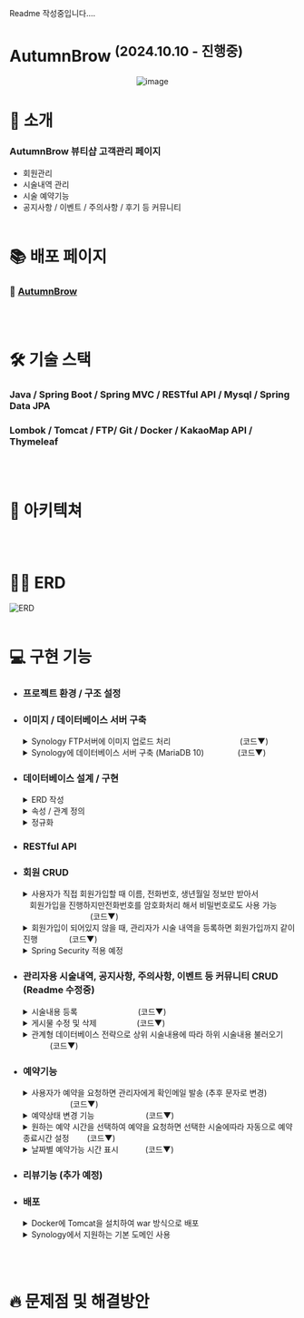 Readme 작성중입니다....

# AutumnBrow <sup>(2024.10.10 - 진행중)</sup>

<p align="center">
  <img alt="image" src="https://github.com/user-attachments/assets/e89940be-164a-418b-ab23-e3a28e398589" />
</p>

# 💌 소개
### AutumnBrow 뷰티샵 고객관리 페이지
- 회원관리
- 시술내역 관리
- 시술 예약기능
- 공지사항 / 이벤트 / 주의사항 / 후기 등 커뮤니티
<br><br>

# 📚 배포 페이지
### 🤨 [AutumnBrow](http://autumnbrow.hhjnn92.synology.me:8080/)
<br><br>

# 🛠️ 기술 스택
### Java / Spring Boot / Spring MVC / RESTful API / Mysql / Spring Data JPA <br>
### Lombok / Tomcat / FTP/  Git / Docker / KakaoMap API / Thymeleaf 
<br><br>

# 🔀 아키텍쳐
<br><br>

# ⛓️‍💥 ERD
![ERD](https://github.com/user-attachments/assets/9de29eff-d6a6-40ba-9b70-2589c6fb416f)
<br><br>

# 💻 구현 기능
- ### 프로젝트 환경 / 구조 설정
- ### 이미지 / 데이터베이스 서버 구축
  <details>
    <summary> Synology FTP서버에 이미지 업로드 처리
    &nbsp;&nbsp;&nbsp;&nbsp;&nbsp;&nbsp;&nbsp;&nbsp;&nbsp;&nbsp;&nbsp;&nbsp;&nbsp;&nbsp;&nbsp;&nbsp;&nbsp;&nbsp;&nbsp;&nbsp;&nbsp;&nbsp;&nbsp;&nbsp;&nbsp;&nbsp;&nbsp;&nbsp;&nbsp;&nbsp;(코드▼)</summary>
    <br>
    
    <h2>FTP 연결, 업로드, 연결해제 컴포넌트 클래스 작성 후, 필요한 service에서 사용.</h2>
  
    ```java
      @Component
      public class FtpUtil {
      private static final String FTP_SERVER = // FTP 서버 주소;
      private static final int FTP_PORT = // FTP 포트 번호;
      private static final String FTP_USER = // FTP 사용자명;
      private static final String FTP_PASS = // FTP 비밀번호;
  
      private FTPClient ftpClient;
  
      public FtpUtil() {
          ftpClient = new FTPClient();
      }
  
      // FTP 서버에 연결
      public void connect() throws IOException {
          ftpClient.connect(FTP_SERVER, FTP_PORT);
          boolean success = ftpClient.login(FTP_USER, FTP_PASS);
          if (!success) {
              throw new IOException("FTP 서버 로그인 실패");
          }
          ftpClient.enterLocalPassiveMode();
          ftpClient.setFileType(FTP.BINARY_FILE_TYPE);
      }

      // 파일 업로드
      public boolean uploadFile(String remoteFilePath, File localFile) throws IOException {
          try (InputStream inputStream = new FileInputStream(localFile)) {
              boolean done = ftpClient.storeFile(remoteFilePath, inputStream);
              if (!done) {
                  throw new IOException("파일 업로드 실패");
              }
              return true;
          }
      }
      
      // FTP 연결 종료
      public void disconnect() {
        if (ftpClient.isConnected()) {
            try {
                ftpClient.logout();
                ftpClient.disconnect();
            } catch (IOException e) {
                e.printStackTrace();
            }
        }
      }
    ```
    <br>
  
    <h2>UUID를 사용해서 파일명 중복처리 후, service에 따라 폴더명을 다르게 해서 이미지파일 업로드 후 관리.</h2>
    
    ```java
      public void handleFileUpload(PostDTO postDTO) throws IOException {
          ftpUtil.connect(); // FTP 연결
  
          try {
              uploadFile(postDTO.getBeforeImageFile(), postDTO, true);
              uploadFile(postDTO.getAfterImageFile(), postDTO, false);
          } finally {
              ftpUtil.disconnect(); // FTP 연결 종료
          }
      }
  
      private void uploadFile(MultipartFile file, PostDTO postDTO, boolean isBefore) throws IOException {
          if (file != null && !file.isEmpty()) {
              String originalFilename = file.getOriginalFilename();
              String fileExtension = originalFilename.substring(originalFilename.lastIndexOf("."));
              String uniqueFileName = UUID.randomUUID().toString() + fileExtension;
              File localFile = new File(System.getProperty("java.io.tmpdir") + "/" + uniqueFileName);
              file.transferTo(localFile);
              ftpUtil.uploadFile("/AutumnBrow/BeforeAndAfter/" + uniqueFileName, localFile);
  
              if (isBefore) {
                  postDTO.setBeforeImageUrl(uniqueFileName);
              } else {
                  postDTO.setAfterImageUrl(uniqueFileName);
              }
              localFile.delete();
          }
      }
    ```

  </details>
  
  <details>
    <summary> Synology에 데이터베이스 서버 구축 (MariaDB 10)
    &nbsp;&nbsp;&nbsp;&nbsp;&nbsp;&nbsp;&nbsp;&nbsp;&nbsp;&nbsp;&nbsp;&nbsp;&nbsp;&nbsp;(코드▼)</summary>
    <br>
    
    **MariaDB서버를 구축했지만 Mysql과 호환 가능.**
  
    ![image](https://github.com/user-attachments/assets/06b01770-4445-44fd-8cb8-38133e6e5bf7)

    
    <br>
  
    <h2>localhost 대신 구축한 데이터베이스 서버 사용.</h2>
    
    ```java
      spring.datasource.url=jdbc:mysql://ip주소:3306/DataBase명?serverTimezone=Asia/Seoul&characterEncoding=UTF-8
      spring.datasource.username=ID
      spring.datasource.password=PW
      spring.datasource.driver-class-name=com.mysql.cj.jdbc.Driver
    ```

  </details>

- ### 데이터베이스 설계 / 구현
  <details>
    <summary> ERD 작성</summary>
  </details>
    <details>
    <summary> 속성 / 관계 정의</summary>
  </details>
    <details>
    <summary> 정규화</summary>
  </details>

- ### RESTful API
- ### 회원 CRUD
  <details>
    <summary> 사용자가 직접 회원가입할 때 이름, 전화번호, 생년월일 정보만 받아서 <br>
    &nbsp;&nbsp;&nbsp;회원가입을 진행하지만전화번호를 암호화처리 해서 비밀번호로도 사용 가능
    &nbsp;&nbsp;&nbsp;&nbsp;&nbsp;&nbsp;&nbsp;&nbsp;&nbsp;&nbsp;&nbsp;&nbsp;&nbsp;&nbsp;&nbsp;&nbsp;&nbsp;&nbsp;&nbsp;&nbsp;&nbsp;&nbsp;&nbsp;&nbsp;&nbsp;&nbsp;&nbsp;&nbsp;&nbsp;&nbsp;(코드▼)</summary>
    <br>
    
    <h2>전화번호 암호화 후 비밀번호로 사용 (AES방식에서 Hash방식으로 전환 예정)</h2>
  
    ```java
    private static final String ALGORITHM = "AES";
    private static final byte[] keyValue = "0123456789abcdef".getBytes(); // 16-byte secret key

    // 암호화 메서드
    public static String encrypt(String data) throws Exception {
        SecretKeySpec key = new SecretKeySpec(keyValue, ALGORITHM);
        Cipher cipher = Cipher.getInstance(ALGORITHM);
        cipher.init(Cipher.ENCRYPT_MODE, key);
        byte[] encryptedValue = cipher.doFinal(data.getBytes());
        return Base64.getEncoder().encodeToString(encryptedValue);
    }
    ```
    ```java
    public void userRegister(String name, String phone, Date birthDay){
        User user = new User();
        user.setName(name);
        user.setPhone(phone);
        try {
            user.setPassword(EncryptionUtil.encrypt(phone));
        } catch (Exception e) {
            throw new IllegalStateException("전화번호 암호화 실패", e);
        }

        user.setBirthDay(birthDay);
        user.setTreatmentCount(0L);
        user.setFirstVisitDate(new Date());
        user.setIsDeleted("N");

        // 중복 회원 검증
        userDuplicate(user);

        userRepository.save(user);
    }
    ```
    **결과**<br>
    ![암호화](https://github.com/user-attachments/assets/bc55bc4e-dfc9-47fd-b3c6-4806574aec61)
    
    ![회원가입](https://github.com/user-attachments/assets/b8c206eb-053b-486e-8a07-ea8963444f25)
  
    ![로그인](https://github.com/user-attachments/assets/bff56aa2-4817-4181-80af-c6ff095a19ed)


  </details>
  <details>
    <summary> 회원가입이 되어있지 않을 때, 관리자가 시술 내역을 등록하면 회원가입까지 같이 진행
    &nbsp;&nbsp;&nbsp;&nbsp;&nbsp;&nbsp;&nbsp;&nbsp;&nbsp;&nbsp;&nbsp;&nbsp;&nbsp;(코드▼)</summary>
    <br>
    
    <h2>입력한 정보를 사용해서 회원가입 진행, 이미 회원이라면 회원가입은 진행하지 않음</h2>

    ```java
    public void postCreate(PostDTO postDTO) throws Exception {
        Post post = new Post();

        Optional<User> findUser = userRepository.findByNameAndPhone(postDTO.getName(), postDTO.getPhone());

        User user;
        if (findUser.isPresent()) {
            user = findUser.get(); // 기존 사용자
            user.setTreatmentCount(user.getTreatmentCount() + 1L); // 방문횟수 1 증가
        } else {
            user = createUser(postDTO); // 새로운 사용자 생성
        }

    .
    .
    .
    .

    private User createUser(PostDTO postDTO) throws Exception {
        User user = new User();
        user.setName(postDTO.getName());
        user.setPhone(postDTO.getPhone());
        user.setPassword(EncryptionUtil.encrypt(postDTO.getPhone()));
        user.setBirthDay(Optional.ofNullable(postDTO.getBirthDay()).orElse(new Date()));
        Role role = roleRepository.findById(2L)
                .orElseThrow(() -> new IllegalArgumentException("Role ID 2 not found"));
        user.setRole(role);
        user.setTreatmentCount(1L);
        user.setFirstVisitDate(new Date());
        user.setIsDeleted("N");

        return userRepository.save(user); // 새로운 사용자 저장
    }
    ```
    
  </details>
  <details>
    <summary> Spring Security 적용 예정</summary>
  </details>

- ### 관리자용 시술내역, 공지사항, 주의사항, 이벤트 등 커뮤니티 CRUD (Readme 수정중)
  <details>
    <summary> 시술내용 등록
    &nbsp;&nbsp;&nbsp;&nbsp;&nbsp;&nbsp;&nbsp;&nbsp;&nbsp;&nbsp;&nbsp;&nbsp;&nbsp;&nbsp;&nbsp;&nbsp;&nbsp;&nbsp;&nbsp;&nbsp;&nbsp;&nbsp;&nbsp;&nbsp;&nbsp;&nbsp;(코드▼)</summary>
    <br>

    <h2>데이터베이스에 있는 시술내용 외에 다른 시술내용을 입력하고 싶을 경우, 직접입력 필드를 제공하여 조건에 따라 로직 처리</h2>
  
    ![등록](https://github.com/user-attachments/assets/bb05b259-bb90-48b8-a5fa-2c4f6984dddd)
  
    <br>

    시술내용(대분류), 세부내용(소뷴류) 둘 다 직접입력일 때
    ```java
    if (postDTO.getParentTreatment() == null){
      String directParentTreatment = postDTO.getDirectParentTreatment();
      String directChildTreatment = postDTO.getDirectChildTreatment();

      if (directParentTreatment != null && !directParentTreatment.isEmpty() && directChildTreatment != null && !directChildTreatment.isEmpty()) {
        // 새 대분류 생성
        parentTreatment = new Treatment();
        parentTreatment.setName(directParentTreatment);
        treatmentRepository.save(parentTreatment); // 대분류 저장

        // 새 소분류 생성
        childTreatment = new Treatment();
        childTreatment.setName(directChildTreatment);
        childTreatment.setParent(parentTreatment); // 소분류의 부모를 대분류로 설정
        treatmentRepository.save(childTreatment); // 소분류 저장
      }
    }
    ```
    
    <br>
    
    시술내용(대분류)는 기존값, 세부내용(소뷴류)는 직접입력일 때
    ```java
    else {
      parentTreatment = treatmentRepository.findById(postDTO.getParentTreatment())
              .orElseThrow(() -> new IllegalArgumentException("존재하지 않는 시술내용입니다."));
    
      if (postDTO.getChildTreatment() == null) {
          String directChildTreatment = postDTO.getDirectChildTreatment();
          if (directChildTreatment != null && !directChildTreatment.isEmpty()) {
              // 새 소분류 생성
              childTreatment = new Treatment();
              childTreatment.setName(directChildTreatment);
              childTreatment.setParent(parentTreatment); // 소분류의 부모를 대분류로 설정
              treatmentRepository.save(childTreatment); // 소분류 저장
            }
        }
    }
    ```

    <br>
    
    시술내용(대분류), 세부내용(소뷴류) 둘 다 기존 값이 있을 때
    ```java
    if (postDTO.getParentTreatment() != null && postDTO.getChildTreatment() != null) {
        Treatment existTreatment = treatmentRepository.findById(postDTO.getChildTreatment())
                  .orElseThrow(() -> new IllegalArgumentException("유효하지 않은 소분류 ID"));
        childTreatment = existTreatment; // 기존 소분류 사용
    }
    ```

    <br>
    
    <h2>방문경로 입력 항목도 직접입력 필드 제공하여 로직 처리</h2>

    방문경로가 직접입력일 때
    ```java
    // Visit 정보 설정
    Visit visitPath = null;
      
    if (postDTO.getVisitId() == null){
      String directVisitPath = postDTO.getVisitPath();
      visitPath = new Visit();
      visitPath.setVisitPath(directVisitPath);
      visitRepository.save(visitPath);
    }
    ```
    
    방문경로가 기존값일 때
    ```java
    if (postDTO.getVisitId() != null) {
      if (postDTO.getVisitId() == 0){
          post.setVisit(null);
      }else {
          Visit visit = visitRepository.findById(postDTO.getVisitId())
                .orElseThrow(() -> new IllegalArgumentException("존재하지 않는 방문 경로입니다."));
          visitPath = visit;
      }
    }
    ```

  </details>

  <details>
    <summary> 게시물 수정 및 삭제
    &nbsp;&nbsp;&nbsp;&nbsp;&nbsp;&nbsp;&nbsp;&nbsp;&nbsp;&nbsp;&nbsp;&nbsp;&nbsp;&nbsp;&nbsp;&nbsp;&nbsp;(코드▼)</summary>
    <br>

    ![수정, 휴지통](https://github.com/user-attachments/assets/030ac5cd-08f6-4e7e-8fb1-f569347a1d5a)

    <h2>게시물 수정할 때, 필수값이 아닌 항목들을 null값 처리</h2>

    Service
    ```java
    public PostDTO postListByPostId(Long postId) {
        Post post = postRepository.findById(postId)
                .orElseThrow(() -> new IllegalArgumentException("게시물을 찾을 수 없습니다. :" + postId));

        PostDTO postDTO = new PostDTO();

        postDTO.setPostId(post.getPostId());
        postDTO.setUserId(post.getUser().getUserId()); //유저아이디
        postDTO.setName(post.getUser().getName()); // 이름
        postDTO.setPhone(post.getUser().getPhone()); // 전화번호
        postDTO.setBirthDay(post.getUser().getBirthDay()); // 생년월일
        postDTO.setFirstVisitDate(post.getUser().getFirstVisitDate()); // 첫방문 날짜
        postDTO.setTreatmentCount(post.getUser().getTreatmentCount()); // 방문횟수
        postDTO.setPostId(post.getPostId()); // 시술내용 id
        postDTO.setParentTreatment(post.getParent() != null ? post.getParent().getTreatmentId() : null); // 시술내용 id
        postDTO.setDirectParentTreatment(post.getParent() != null ? post.getParent().getName() : null); // 시술내용
        postDTO.setChildTreatment(post.getChild() != null ? post.getChild().getTreatmentId() : null); // 세부내용 id
        postDTO.setDirectChildTreatment(post.getChild() != null ? post.getChild().getName() : null); // 세부내용
        postDTO.setVisitId(post.getVisit() != null ? post.getVisit().getVisitId() : null); // 방문경로 id
        postDTO.setVisitPath(post.getVisit() != null ? post.getVisit().getVisitPath() : null); // 방문경로
        postDTO.setTreatmentDate(post.getTreatmentDate()); // 시술날짜
        postDTO.setRetouch(Boolean.valueOf(post.getRetouch())); // 리터치 여부
        postDTO.setRetouchDate(post.getRetouchDate()); // 리터치 날짜
        postDTO.setBeforeImageUrl(post.getBeforeImageUrl()); // 비포
        postDTO.setAfterImageUrl(post.getAfterImageUrl()); // 애프터
        postDTO.setInfo(post.getInfo()); // 비고

        return postDTO;
    }
    ```
    
    <h2>게시물을 바로 삭제하지 않고, 휴지통에 넣어서 복원/삭제 처리</h2>

    휴지통으로 보내기
    ```java
    public String postDelete(Long postId){
        Post post = postRepository.findById(postId).orElse(null);

        if (post != null) {
            // isDeleted 값을 "Y"로 변경
            post.setIsDeleted("Y");
            // 포스트 업데이트
            postRepository.save(post);
            return null;
        }
        return null;
    }
    ```

    <br>

    휴지통에서 복원하기
    ```java
    public String postRestore(Long postId){
        Post post = postRepository.findById(postId).orElse(null);

        if (post != null) {
            // isDeleted 값을 "N"로 변경
            post.setIsDeleted("N");
            // 포스트 업데이트
            postRepository.save(post);
            return null;
        }
        return null;
    }
    ```

    <br>

  </details>
  
  <details>
    <summary> 관계형 데이터베이스 전략으로 상위 시술내용에 따라 하위 시술내용 불러오기
    &nbsp;&nbsp;&nbsp;&nbsp;&nbsp;&nbsp;&nbsp;&nbsp;&nbsp;&nbsp;&nbsp;&nbsp;(코드▼)</summary>
    <br>
    
    ![시술내역 등록](https://github.com/user-attachments/assets/1f3cc6cf-35c2-40b2-9e7a-edc44d91f81e)

    <h2>상위 시술의 treatment_id값을 참조하는 관계형 데이터베이스 전략</h2>
    
    ```java
    @Id @GeneratedValue(strategy = GenerationType.IDENTITY)
    private Long treatmentId;

    private String name;

    @ManyToOne
    @JoinColumn(name = "parent_treatmentId")
    private Treatment parent;

    private Long duration;
    ```
    ![관계형](https://github.com/user-attachments/assets/5dc25344-3782-4a96-b270-cb000043343e)

    
    <br>
  
    <h2>parent_treatmentId가 null인 목록을 모두 불러와서 상위 시술내용을 출력</h2>

    <br>
    
    Contoller
    ```java
    @GetMapping("/post/create")
      public String postCreateForm(Model model){
    
      List<Treatment> treatments = treatmentService.treatmentFindParent();
      model.addAttribute("treatments", treatments);
  
      return "post/postCreateForm";
    }
    ```
    Service
    ```java
    public List<Treatment> treatmentFindParent(){
        return treatmentRepository.findAllByParentIsNull();
    }
    ```

    <br>

    <h2>출력된 값을 fetch함수를 사용해 다시 서버로 보내서 해당하는 하위 시술내용 출력</h2>

    <br>

    ```java
    function updateChildTreatments() {
        const parentId = document.getElementById("parentTreatment").value;

        fetch(`/treatment/${parentId}/childTreatment`)
            .then(response => response.json())
            .then(data => {
                const subCategorySelect = document.getElementById("childTreatment");
                subCategorySelect.innerHTML = "";

                const defaultOption = document.createElement("option");
                defaultOption.value = "";
                defaultOption.text = "세부내용 선택";
                subCategorySelect.appendChild(defaultOption)

                console.log(data.forEach(subcategory => {
                    const id = subcategory.treatmentId;
                    const name = subcategory.name;
                    console.log("id "+id + " name "+name);
                }))
    ```
    
    Controller
    ```java
    @GetMapping("/treatment/{parentId}/childTreatment")
    @ResponseBody
    public List<Treatment> getChildTreatment(@PathVariable Long parentId) {
        return treatmentService.findChildTreatment(parentId);
    }
    ```
    Service
    ```java
    public List<Treatment> findChildTreatment(Long parentId) {
        return treatmentRepository.findAllByParent_TreatmentId(parentId);
    }
    ```


  </details>

- ### 예약기능
  <details>
    <summary> 사용자가 예약을 요청하면 관리자에게 확인메일 발송 (추후 문자로 변경)
      &nbsp;&nbsp;&nbsp;&nbsp;&nbsp;&nbsp;&nbsp;&nbsp;&nbsp;&nbsp;&nbsp;&nbsp;&nbsp;&nbsp;&nbsp;&nbsp;&nbsp;&nbsp;&nbsp;&nbsp;&nbsp;(코드▼)</summary>
    <br>
    
    Controller
    ```java
    @PostMapping("/reservation/create")
    public String reservationCreate(@ModelAttribute ReservationDTO reservationDTO, HttpSession session) {
        User sessionUser = (User) session.getAttribute("user");
        Long userId = sessionUser.getUserId();

        try {
            reservationService.reservationCreate(reservationDTO);

            try {
                String to = "**@**.com";
                String subject = "예약요청 메일입니다.";

                String name = reservationDTO.getName();
                String parentName = reservationDTO.getParentName();
                String childName = reservationDTO.getChildName();
                String date = String.valueOf(reservationDTO.getReservationDate());
                String startTime = String.valueOf(reservationDTO.getReservationStartTime());

                String text = name + "님  / " + date + " / " + startTime + " / " + parentName + "/" + childName + " ";

                mailService.sendMail(to, subject, text);
                return "redirect:/reservation/" + userId + "/ownList";
            } catch (MessagingException e){
                return "실패" + e.getMessage();
            }

        } catch (IllegalArgumentException e) {
            return "redirect:/reservation/create?exist=true";
        }

    }
    ```
    
    Service
    ```java
    public void sendMail(String to, String subject, String text) throws MessagingException{

        MimeMessage message = mailSender.createMimeMessage();
        MimeMessageHelper helper = new MimeMessageHelper(message, "utf-8");

        // 이메일 설정
        helper.setTo(to); // 수신자
        helper.setSubject(subject); // 메일 제목
        helper.setText(text, true); // 내용, HTML 여부

        // 메일 발송
        mailSender.send(message);
    }
    ```
    
    ![메일](https://github.com/user-attachments/assets/90220dbb-6b46-479e-a1e5-6933e06f8d9e)

  </details> 

  <details>
    <summary> 예약상태 변경 기능
    &nbsp;&nbsp;&nbsp;&nbsp;&nbsp;&nbsp;&nbsp;&nbsp;&nbsp;&nbsp;&nbsp;&nbsp;&nbsp;&nbsp;&nbsp;&nbsp;&nbsp;&nbsp;&nbsp;&nbsp;&nbsp;&nbsp;(코드▼)</summary>
    <br>

    <h2>예약상태를 누르면 모달 창을 띄우고, reservation_id, reservation_state 정보를 담아 컨트롤러로 전송</h2>
  
    <br>
    
    ![예약상태변경1](https://github.com/user-attachments/assets/3335c1e8-cad0-4917-950e-9381e9c79746)
    
    View
    ```java
    // Html
    <div class="modal fade" id="reservationModal" tabindex="-1" aria-labelledby="reservationModalLabel" aria-hidden="true">
        <form id="modalAction" method="post">
            <div class="modal-dialog">
                <div class="modal-content">
                    <div class="modal-header">
                        <h5 class="modal-title" id="reservationModalLabel">예약상태 변경</h5>
                        <button type="button" class="btn-close" data-bs-dismiss="modal" aria-label="Close"></button>
                    </div>
                    <div class="modal-body">
                        <input type="hidden" id="modalReservationId">
                        <select class="form-select" name="modalReservationState" id="modalReservationState" aria-label="Default select example">
                            <option value="예약대기">예약대기</option>
                            <option value="예약확정">예약확정</option>
                            <option value="시술완료">시술완료</option>
                        </select>
                    </div>
                    <div class="modal-footer">
                          <button type="button" class="btn btn-secondary" data-bs-dismiss="modal">취소</button>
                          <button type="submit" class="btn btn-primary">변경하기</button>
                    </div>
                </div>
            </div>
        </form>
    </div>

    // JavaScript
    function showReservationModal(modal) {
        const reservationId = modal.dataset.id;
        const reservationState = modal.dataset.state;
        const stateSelect = document.getElementById("modalReservationState");

        document.getElementById("modalReservationId").value = reservationId;

        if (reservationState === '예약대기') {
            stateSelect.value = '예약대기';
        } else if (reservationState === '예약확정') {
            stateSelect.value = '예약확정';
        } else if (reservationState === '시술완료') {
            stateSelect.value = '시술완료';
        }

        const form = document.getElementById("modalAction");
        form.action = '/reservation/'+reservationId+'/stateUpdate';

        var reservationModal = new bootstrap.Modal(document.getElementById("reservationModal"));
        reservationModal.show();
    }
    ```
    
    Controller
    ```java
    @PostMapping("/reservation/{reservationId}/stateUpdate")
    public String reservationStateUpdate(@PathVariable Long reservationId, ReservationDTO reservationDTO){

        reservationService.reservationStateUpdate(reservationId, reservationDTO);

        return "redirect:/reservation/list";
    }
    ```
    
    Service
    ```java
    public void reservationStateUpdate(Long reservationId, ReservationDTO reservationDTO) {
        Reservation reservation = reservationRepository.findById(reservationId)
                .orElseThrow(() -> new IllegalArgumentException("예약내역을 찾을 수 없습니다. :" + reservationId));
        
        reservation.setState(reservationDTO.getModalReservationState());

        reservationRepository.save(reservation);
    }
    ```
  </details> 

  <details>
    <summary>원하는 예약 시간을 선택하여 예약을 요청하면 선택한 시술에따라 자동으로 예약 종료시간 설정
    &nbsp;&nbsp;&nbsp;&nbsp;&nbsp;&nbsp;&nbsp;(코드▼)</summary>
    <br>
    
    <h2>각 시술마다 소요시간 필드를 추가하여 LocalTime 타입으로 변환 후 servation_startTime과 연산하여 endTime 설정</h2>

    ![image](https://github.com/user-attachments/assets/e3df8a9e-01fa-47b7-886d-0a67910485bc)
    ![image](https://github.com/user-attachments/assets/ebf3706b-eda3-47d9-92cc-9b2888476020)

    <br>
      
    Service
    ```java
    LocalTime endTime = null;
    if (childTreatment != null) {
        reservation.setChild(childTreatment); // 소분류 설정
        Long duration = childTreatment.getDuration();
        endTime = startTime.plusMinutes(duration);
    }
    ```
    
    <br>
    겹치는 시간에 대한 예외처리
    
    ```java
    if (isReservationOverlapping(date, startTime, endTime)) {
        throw new IllegalArgumentException("해당 시간에 이미 다른 예약이 있습니다.");
    }
    ```

    ```java
    // 예약 시간 겹침 확인 메서드
    public boolean isReservationOverlapping(LocalDate date, LocalTime startTime, LocalTime endTime) {
        return reservationRepository.existsOverlappingReservation(date, startTime, endTime);
    }
    ```
    
  </details>
  
  <details>
    <summary> 날짜별 예약가능 시간 표시
    &nbsp;&nbsp;&nbsp;&nbsp;&nbsp;&nbsp;&nbsp;&nbsp;&nbsp;&nbsp;&nbsp;(코드▼)</summary>
    <br>
    
    <h2>날짜를 선택하면 해달 날짜에 있는 모든 예약시간을 조회 후, 시작시간 / 종료시간 사이에 있는 시간들은 비활성화 처리 </h2>
  
    <br>
    
    ![날짜별 예약가능시간2](https://github.com/user-attachments/assets/97b5ea10-063b-4932-917c-880c1aba8766)

    <br>

    View
    ```java
    function reservationTime(inputElement) {
        const selectedDate = inputElement.value;
        console.log(selectedDate);

        fetch('/reservation/timeCheck', {
            method: 'POST',
            headers: {
                'Content-Type': 'application/json'
            },
            body: JSON.stringify({ reservationDate: selectedDate })
        })
            .then(response => response.json())
            .then(existTime => {
                console.log(existTime);
    .
    .
    .
    .
    .
    ```
    
    Controller
    ```java
    @PostMapping("/reservation/timeCheck")
    public ResponseEntity<List<String>> reservationTimeCheck(@RequestBody Map<String, String> request){

        String selectedDate = request.get("reservationDate");

        List<String> existTime = reservationService.reservationTimeCheck(LocalDate.parse(selectedDate));

        return ResponseEntity.ok(existTime);
    }
    ```
    
    Service
    ```java
    public List<String> reservationTimeCheck(LocalDate  selectedDate){

        List<Reservation> reservations = reservationRepository.findByReservationDate(selectedDate);

        List<String> existTime = new ArrayList<>();
        for (Reservation reservation : reservations) {
            existTime.add(String.valueOf(reservation.getReservationStartTime()));
            existTime.add(String.valueOf(reservation.getReservationEndTime()));
        }

        return existTime;
    }
    ```
  </details> 

  
- ### 리뷰기능 (추가 예정)
  
- ### 배포
  <details>
    <summary>Docker에 Tomcat을 설치하여 war 방식으로 배포</summary>
  </details>
  <details>
    <summary>Synology에서 지원하는 기본 도메인 사용</summary>
  </details>
<br><br>

# 🔥 문제점 및 해결방안

<br><br>

